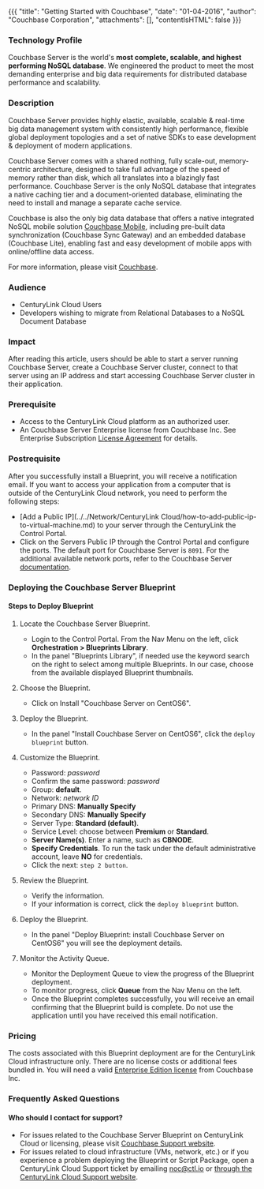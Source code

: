 {{{
  "title": "Getting Started with Couchbase",
  "date": "01-04-2016",
  "author": "Couchbase Corporation",
  "attachments": [],
  "contentIsHTML": false
}}}

### Technology Profile
Couchbase Server is the world's **most complete, scalable, and highest performing NoSQL database**. We engineered the product to meet the most demanding enterprise and big data requirements for distributed database performance and scalability.

### Description
Couchbase Server provides highly elastic, available, scalable & real-time big data management system with consistently high performance, flexible global deployment topologies and a set of native SDKs to ease development & deployment of modern applications.

Couchbase Server comes with a shared nothing, fully scale-out, memory-centric architecture, designed to take full advantage of the speed of memory rather than disk, which all translates into a blazingly fast performance. Couchbase Server is the only NoSQL database that integrates a native caching tier and a document-oriented database, eliminating the need to install and manage a separate cache service.

Couchbase is also the only big data database that offers a native integrated NoSQL mobile solution [Couchbase Mobile](http://www.couchbase.com/nosql-databases/couchbase-mobile?gclid=COfC4_rG7skCFUaCfgodaEIEnA), including pre-built data synchronization (Couchbase Sync Gateway) and an embedded database (Couchbase Lite), enabling fast and easy development of mobile apps with online/offline data access.

For more information, please visit [Couchbase](http://www.couchbase.com).

### Audience
* CenturyLink Cloud Users
* Developers wishing to migrate from Relational Databases to a NoSQL Document Database

### Impact
After reading this article, users should  be able to start a server running Couchbase Server, create a Couchbase Server cluster, connect to that server using an IP address and start accessing Couchbase Server cluster in their application.

### Prerequisite
* Access to the CenturyLink Cloud platform as an authorized user.
* An Couchbase Server Enterprise license from Couchbase Inc. See Enterprise Subscription [License Agreement](http://www.couchbase.com/agreement/subscription) for details.

### Postrequisite
After you successfully install a Blueprint, you will receive a notification email. If you want to access your application from a computer that is outside of the CenturyLink Cloud network, you need to perform the following steps:
* [Add a Public IP](../../Network/CenturyLink Cloud/how-to-add-public-ip-to-virtual-machine.md) to your server through the CenturyLink the Control Portal.
* Click on the Servers Public IP through the Control Portal and configure the ports. The default port for Couchbase Server is `8091`. For the additional available network ports, refer to the Couchbase Server [documentation](http://developer.couchbase.com/documentation/server/4.1/install/install-ports.html).

### Deploying the Couchbase Server Blueprint

#### Steps to Deploy Blueprint
1. Locate the Couchbase Server Blueprint.
   * Login to the Control Portal. From the Nav Menu on the left, click **Orchestration > Blueprints Library**.
   * In the panel "Blueprints Library", if needed use the keyword search on the right to select among multiple Blueprints. In our case, choose from the available displayed Blueprint thumbnails.         

2. Choose the Blueprint.   
   * Click on Install "Couchbase Server on CentOS6".   

3. Deploy the Blueprint.    
   * In the panel "Install Couchbase Server on CentOS6", click the `deploy blueprint` button.

4. Customize the Blueprint.
   * Password: *password*
   * Confirm the same password: *password*
   * Group: **default**.
   * Network: *network ID*
   * Primary DNS: **Manually Specify**
   * Secondary DNS: **Manually Specify**
   * Server Type: **Standard (default)**.
   * Service Level: choose between **Premium** or **Standard**.
   * **Server Name(s)**. Enter a name, such as **CBNODE**.
   * **Specify Credentials**. To run the task under the default administrative account, leave **NO** for credentials.
   * Click the next: `step 2 button`.

5. Review the Blueprint.           
   * Verify the information.           
   * If your information is correct, click the `deploy blueprint` button.

6. Deploy the Blueprint.   
   * In the panel "Deploy Blueprint: install Couchbase Server on CentOS6" you will see the deployment details.      

7. Monitor the Activity Queue.        
   * Monitor the Deployment Queue to view the progress of the Blueprint deployment.
   * To monitor progress, click **Queue** from the Nav Menu on the left.
   * Once the Blueprint completes successfully, you will receive an email confirming that the Blueprint build is complete. Do not use the application until you have received this email notification.

### Pricing
The costs associated with this Blueprint deployment are for the CenturyLink Cloud infrastructure only. There are no license costs or additional fees bundled in. You will need a valid [Enterprise Edition license](http://www.couchbase.com/agreement/subscription) from Couchbase Inc.

### Frequently Asked Questions

#### Who should I contact for support?
* For issues related to the Couchbase Server Blueprint on CenturyLink Cloud or licensing, please visit [Couchbase Support website](http://support.couchbase.com/home).
* For issues related to cloud infrastructure (VMs, network, etc.) or if you experience a problem deploying the Blueprint or Script Package, open a CenturyLink Cloud Support ticket by emailing [noc@ctl.io](mailto:noc@ctl.io) or [through the CenturyLink Cloud Support website](https://t3n.zendesk.com/tickets/new).
